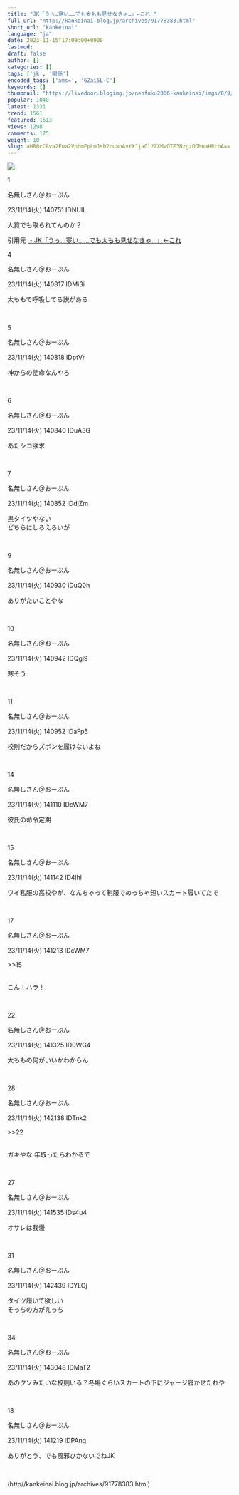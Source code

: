 ```yaml
---
title: "JK「うぅ…寒い……でも太もも見せなきゃ…」←これ "
full_url: "http://kankeinai.blog.jp/archives/91778383.html"
short_url: "kankeinai"
language: "ja"
date: 2023-11-15T17:09:00+0900
lastmod: 
draft: false
author: []
categories: []
tags: ['jk', '関係']
encoded_tags: ['ams=', '6Zai5L-C']
keywords: []
thumbnail: "https://livedoor.blogimg.jp/neofuku2006-kankeinai/imgs/8/9/893a0c01-s.jpg"
popular: 1040
latest: 1331
trend: 1561
featured: 1613
views: 1298
comments: 175
weight: 10
slug: aHR0cC8va2Fua2VpbmFpLmJsb2cuanAvYXJjaGl2ZXMvOTE3NzgzODMuaHRtbA==
---
```


![](https://livedoor.blogimg.jp/neofuku2006-kankeinai/imgs/8/9/893a0c01-s.jpg)

<div><p class='t_h'>1 <p>名無しさん＠おーぷん</p> <p> 23/11/14(火) 140751 IDNUIL</p></p><p class='t_b'> 人質でも取られてんのか？ </p><p>引用元 <a href='http//2chspa.com/thread/livejupiter/1699938471' target='_blank'>・</a><a href='https//hayabusa.open2ch.net/test/read.cgi/livejupiter/1699938471/' target='_blank'>JK「うぅ…寒い……でも太もも見せなきゃ…」←これ</a></p><p class='t_h'>4 <p>名無しさん＠おーぷん</p> <p> 23/11/14(火) 140817 IDMi3i</p></p> <p class='t_b'> 太ももで呼吸してる説がある </p><br> <p class='t_h'>5 <p>名無しさん＠おーぷん</p> <p> 23/11/14(火) 140818 IDptVr</p></p> <p class='t_b'> 神からの使命なんやろ </p><br> <p class='t_h'>6 <p>名無しさん＠おーぷん</p> <p> 23/11/14(火) 140840 IDuA3G</p></p> <p class='t_b'> あたシコ欲求 </p><br> <p class='t_h'>7 <p>名無しさん＠おーぷん</p> <p> 23/11/14(火) 140852 IDdjZm</p></p> <p class='t_b'> 黒タイツやない<br>どちらにしろえろいが </p><br> <p class='t_h'>9 <p>名無しさん＠おーぷん</p> <p> 23/11/14(火) 140930 IDuQ0h</p></p> <p class='t_b'> ありがたいことやな </p><br> <p class='t_h'>10 <p>名無しさん＠おーぷん</p> <p> 23/11/14(火) 140942 IDQgi9</p></p> <p class='t_b'> 寒そう </p><br> <p class='t_h'>11 <p>名無しさん＠おーぷん</p> <p> 23/11/14(火) 140952 IDaFp5</p></p> <p class='t_b'> 校則だからズボンを履けないよね </p><br> <p class='t_h'>14 <p>名無しさん＠おーぷん</p> <p> 23/11/14(火) 141110 IDcWM7</p></p> <p class='t_b'> 彼氏の命令定期 </p><br> <p class='t_h'>15 <p>名無しさん＠おーぷん</p> <p> 23/11/14(火) 141142 ID4lhl</p></p> <p class='t_b'> ワイ私服の高校やが、なんちゃって制服でめっちゃ短いスカート履いてたで </p><br> <p class='t_h t_i'>17 <p>名無しさん＠おーぷん</p> <p> 23/11/14(火) 141213 IDcWM7</p></p> <p class='t_b t_i'> <p class='anchor'>>>15</p><br>こん！ハラ！ </p><br> <p class='t_h'>22 <p>名無しさん＠おーぷん</p> <p> 23/11/14(火) 141325 ID0WG4</p></p> <p class='t_b'> 太ももの何がいいかわからん </p><br> <p class='t_h t_i'>28 <p>名無しさん＠おーぷん</p> <p> 23/11/14(火) 142138 IDTnk2</p></p> <p class='t_b t_i'> <p class='anchor'>>>22</p><br>ガキやな 年取ったらわかるで </p><br> <p class='t_h'>27 <p>名無しさん＠おーぷん</p> <p> 23/11/14(火) 141535 IDs4u4</p></p> <p class='t_b'> オサレは我慢 </p><br> <p class='t_h'>31 <p>名無しさん＠おーぷん</p> <p> 23/11/14(火) 142439 IDYLOj</p></p> <p class='t_b'> タイツ履いて欲しい<br>そっちの方がえっち </p><br> <p class='t_h'>34 <p>名無しさん＠おーぷん</p> <p> 23/11/14(火) 143048 IDMaT2</p></p> <p class='t_b'> あのクソみたいな校則いる？冬場ぐらいスカートの下にジャージ履かせたれや </p><br> <p class='t_h'>18 <p>名無しさん＠おーぷん</p> <p> 23/11/14(火) 141219 IDPAnq</p></p> <p class='t_b'> ありがとう、でも風邪ひかないでねJK </p><br> <img border='0' width='1' height='1' src='https//www11.a8.net/0.gif?a8mat=2BJK9W+3WIBJM+249K+BWGDT' alt=''> </div>

(http//kankeinai.blog.jp/archives/91778383.html)
